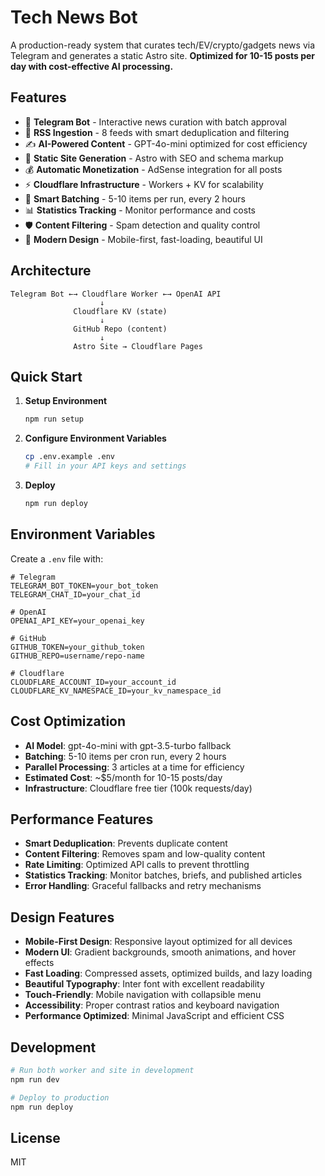 # Tech News Bot

A production-ready system that curates tech/EV/crypto/gadgets news via Telegram and generates a static Astro site. **Optimized for 10-15 posts per day with cost-effective AI processing.**

## Features

- 🤖 **Telegram Bot** - Interactive news curation with batch approval
- 📰 **RSS Ingestion** - 8 feeds with smart deduplication and filtering
- ✍️ **AI-Powered Content** - GPT-4o-mini optimized for cost efficiency
- 🚀 **Static Site Generation** - Astro with SEO and schema markup
- 💰 **Automatic Monetization** - AdSense integration for all posts
- ⚡ **Cloudflare Infrastructure** - Workers + KV for scalability
- 🔄 **Smart Batching** - 5-10 items per run, every 2 hours
- 📊 **Statistics Tracking** - Monitor performance and costs
- 🛡️ **Content Filtering** - Spam detection and quality control
- 🎨 **Modern Design** - Mobile-first, fast-loading, beautiful UI

## Architecture

```
Telegram Bot ←→ Cloudflare Worker ←→ OpenAI API
                    ↓
              Cloudflare KV (state)
                    ↓
              GitHub Repo (content)
                    ↓
              Astro Site → Cloudflare Pages
```

## Quick Start

1. **Setup Environment**
   ```bash
   npm run setup
   ```

2. **Configure Environment Variables**
   ```bash
   cp .env.example .env
   # Fill in your API keys and settings
   ```

3. **Deploy**
   ```bash
   npm run deploy
   ```

## Environment Variables

Create a `.env` file with:

```env
# Telegram
TELEGRAM_BOT_TOKEN=your_bot_token
TELEGRAM_CHAT_ID=your_chat_id

# OpenAI
OPENAI_API_KEY=your_openai_key

# GitHub
GITHUB_TOKEN=your_github_token
GITHUB_REPO=username/repo-name

# Cloudflare
CLOUDFLARE_ACCOUNT_ID=your_account_id
CLOUDFLARE_KV_NAMESPACE_ID=your_kv_namespace_id
```

## Cost Optimization

- **AI Model**: gpt-4o-mini with gpt-3.5-turbo fallback
- **Batching**: 5-10 items per cron run, every 2 hours
- **Parallel Processing**: 3 articles at a time for efficiency
- **Estimated Cost**: ~$5/month for 10-15 posts/day
- **Infrastructure**: Cloudflare free tier (100k requests/day)

## Performance Features

- **Smart Deduplication**: Prevents duplicate content
- **Content Filtering**: Removes spam and low-quality content
- **Rate Limiting**: Optimized API calls to prevent throttling
- **Statistics Tracking**: Monitor batches, briefs, and published articles
- **Error Handling**: Graceful fallbacks and retry mechanisms

## Design Features

- **Mobile-First Design**: Responsive layout optimized for all devices
- **Modern UI**: Gradient backgrounds, smooth animations, and hover effects
- **Fast Loading**: Compressed assets, optimized builds, and lazy loading
- **Beautiful Typography**: Inter font with excellent readability
- **Touch-Friendly**: Mobile navigation with collapsible menu
- **Accessibility**: Proper contrast ratios and keyboard navigation
- **Performance Optimized**: Minimal JavaScript and efficient CSS

## Development

```bash
# Run both worker and site in development
npm run dev

# Deploy to production
npm run deploy
```

## License

MIT